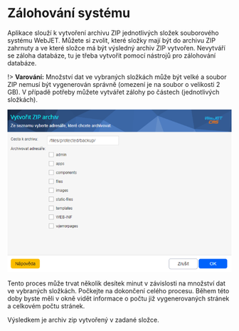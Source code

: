 # Zálohování systému

Aplikace slouží k vytvoření archivu ZIP jednotlivých složek souborového systému WebJET. Můžete si zvolit, které složky mají být do archivu ZIP zahrnuty a ve které složce má být výsledný archiv ZIP vytvořen. Nevytváří se záloha databáze, tu je třeba vytvořit pomocí nástrojů pro zálohování databáze.

!> **Varování:** Množství dat ve vybraných složkách může být velké a soubor ZIP nemusí být vygenerován správně (omezení je na soubor o velikosti 2 GB). V případě potřeby můžete vytvářet zálohy po částech (jednotlivých složkách).

![](backup.png)

Tento proces může trvat několik desítek minut v závislosti na množství dat ve vybraných složkách. Počkejte na dokončení celého procesu. Během této doby byste měli v okně vidět informace o počtu již vygenerovaných stránek a celkovém počtu stránek.

Výsledkem je archiv zip vytvořený v zadané složce.
